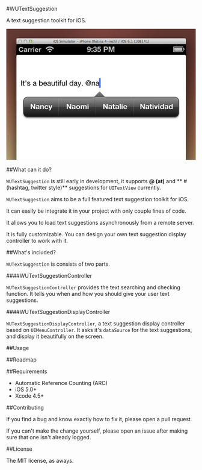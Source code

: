 #WUTextSuggestion

A text suggestion toolkit for iOS.

![ScreenShot](Screenshots/screenshot.png)

##What can it do?

`WUTextSuggestion` is still early in development, it supports **@ (at)** and ** # (hashtag, twitter style)** suggestions for `UITextView` currently.

`WUTextSuggestion` aims to be a full featured text suggestion toolkit for iOS. 

It can easily be integrate it in your project with only couple lines of code.

It allows you to load text suggestions asynchronously from a remote server.

It is fully customizable. You can design your own text suggestion display controller to work with it.

##What's included?

`WUTextSuggestion` is consists of two parts.

####WUTextSuggestionController

`WUTextSuggestionController` provides the text searching and checking function. It tells you when and how you should give your user text suggestions.

####WUTextSuggestionDisplayController

`WUTextSuggestionDisplayController`, a text suggestion display controller based on `UIMenuController`. It asks it's `dataSource` for the text suggestions, and display it beautifully on the screen.

##Usage

##Roadmap

##Requirements

- Automatic Reference Counting (ARC)
- iOS 5.0+
- Xcode 4.5+

##Contributing

If you find a bug and know exactly how to fix it, please open a pull request.

If you can't make the change yourself, please open an issue after making sure that one isn't already logged.

##License

The MIT license, as aways.